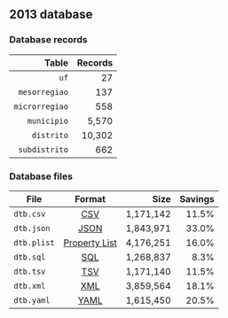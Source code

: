 ## 2013 database

### Database records

|          Table | Records |
| --------------:| -------:|
|           `uf` |      27 |
|  `mesorregiao` |     137 |
| `microrregiao` |     558 |
|    `municipio` |   5,570 |
|     `distrito` |  10,302 |
|  `subdistrito` |     662 |

### Database files

| File        | Format                                                       |      Size | Savings |
| ----------- |:------------------------------------------------------------:| ---------:| -------:|
| `dtb.csv`   | [CSV](https://en.wikipedia.org/wiki/Comma-separated_values)  | 1,171,142 |   11.5% |
| `dtb.json`  | [JSON](https://en.wikipedia.org/wiki/JSON)                   | 1,843,971 |   33.0% |
| `dtb.plist` | [Property List](https://en.wikipedia.org/wiki/Property_list) | 4,176,251 |   16.0% |
| `dtb.sql`   | [SQL](https://en.wikipedia.org/wiki/SQL)                     | 1,268,837 |    8.3% |
| `dtb.tsv`   | [TSV](https://en.wikipedia.org/wiki/Tab-separated_values)    | 1,171,140 |   11.5% |
| `dtb.xml`   | [XML](https://en.wikipedia.org/wiki/XML)                     | 3,859,564 |   18.1% |
| `dtb.yaml`  | [YAML](https://en.wikipedia.org/wiki/YAML)                   | 1,615,450 |   20.5% |
